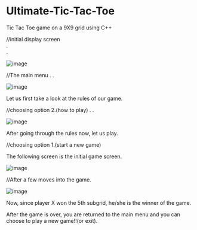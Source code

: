 # Ultimate-Tic-Tac-Toe
Tic Tac Toe game on a 9X9 grid using C++


//initial display screen             
.           
.           


 ![image](https://user-images.githubusercontent.com/72290326/121864848-f3ea6280-cd1a-11eb-94c4-b6910b319d7f.png)


//The main menu
.
.



![image](https://user-images.githubusercontent.com/72290326/121864859-f8af1680-cd1a-11eb-9fcf-7aae010f472b.png)




Let us first take a look at the rules of our game. 


//choosing option 2.(how to play)
.
.


![image](https://user-images.githubusercontent.com/72290326/121864907-04024200-cd1b-11eb-9d1c-3ca1a97d239b.png)

 

After going through the rules now, let us play.


//choosing option 1.(start a new game)



The following screen is the initial game screen.


 ![image](https://user-images.githubusercontent.com/72290326/121864937-0b295000-cd1b-11eb-88ea-863a341e1bd7.png)






//After a few moves into the game.



![image](https://user-images.githubusercontent.com/72290326/121864755-dfa66580-cd1a-11eb-96fa-5bd46bc08134.png)





  
Now, since player X won the 5th subgrid, he/she is the winner of the game.



After the game is over, you are returned to the main menu and you can choose to play a new game!!(or exit).

